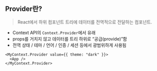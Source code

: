 ## Provider란?

> React에서 하위 컴포넌트 트리에 데이터를 전역적으로 전달하는 컴포넌트.
> 
- Context API의 `Context.Provider`에서 유래
- props를 거치지 않고 데이터를 트리 하위로 “공급(provide)”함
- 전역 상태 / 테마 / 언어 / 인증 / 세션 등에서 광범위하게 사용됨

```tsx
<MyContext.Provider value={{ theme: "dark" }}>
  <App />
</MyContext.Provider>

```
